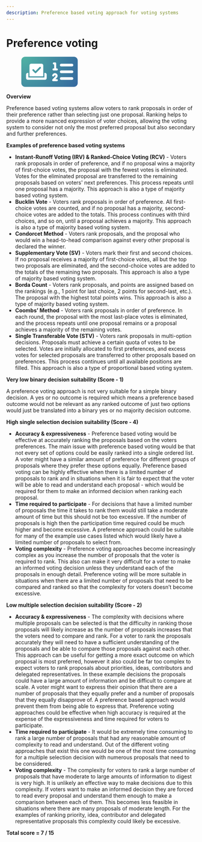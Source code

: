 ```yaml
---
description: Preference based voting approach for voting systems
---
```


# Preference voting

<div align="left">

<figure><img src="../../.gitbook/assets/preference-voting.png" alt="" width="150"><figcaption></figcaption></figure>

</div>

**Overview**

Preference based voting systems allow voters to rank proposals in order of their preference rather than selecting just one proposal. Ranking helps to provide a more nuanced expression of voter choices, allowing the voting system to consider not only the most preferred proposal but also secondary and further preferences.



**Examples of preference based voting systems**

* **Instant-Runoff Voting (IRV) & Ranked-Choice Voting (RCV)** - Voters rank proposals in order of preference, and if no proposal wins a majority of first-choice votes, the proposal with the fewest votes is eliminated. Votes for the eliminated proposal are transferred to the remaining proposals based on voters' next preferences. This process repeats until one proposal has a majority. This approach is also a type of majority based voting system.
* **Bucklin Vote** - Voters rank proposals in order of preference. All first-choice votes are counted, and if no proposal has a majority, second-choice votes are added to the totals. This process continues with third choices, and so on, until a proposal achieves a majority. This approach is also a type of majority based voting system.
* **Condorcet Method** - Voters rank proposals, and the proposal who would win a head-to-head comparison against every other proposal is declared the winner.
* **Supplementary Vote (SV)** - Voters mark their first and second choices. If no proposal receives a majority of first-choice votes, all but the top two proposals are eliminated, and the second-choice votes are added to the totals of the remaining two proposals. This approach is also a type of majority based voting system.
* **Borda Count** - Voters rank proposals, and points are assigned based on the rankings (e.g., 1 point for last choice, 2 points for second-last, etc.). The proposal with the highest total points wins. This approach is also a type of majority based voting system.
* **Coombs’ Method** - Voters rank proposals in order of preference. In each round, the proposal with the most last-place votes is eliminated, and the process repeats until one proposal remains or a proposal achieves a majority of the remaining votes.
* **Single Transferable Vote (STV)** - Voters rank proposals in multi-option decisions. Proposals must achieve a certain quota of votes to be selected. Votes are initially allocated to first preferences, and excess votes for selected proposals are transferred to other proposals based on preferences. This process continues until all available positions are filled. This approach is also a type of proportional based voting system.



**Very low binary decision suitability (Score - 1)**

A preference voting approach is not very suitable for a simple binary decision. A yes or no outcome is required which means a preference based outcome would not be relevant as any ranked outcome of just two options would just be translated into a binary yes or no majority decision outcome.



**High single selection decision suitability (Score - 4)**

* **Accuracy & expressiveness** - Preference based voting would be effective at accurately ranking the proposals based on the voters preferences. The main issue with preference based voting would be that not every set of options could be easily ranked into a single ordered list. A voter might have a similar amount of preference for different groups of proposals where they prefer these options equally. Preference based voting can be highly effective when there is a limited number of proposals to rank and in situations when it is fair to expect that the voter will be able to read and understand each proposal - which would be required for them to make an informed decision when ranking each proposal.
* **Time required to participate** - For decisions that have a limited number of proposals the time it takes to rank them would still take a moderate amount of time but this should not be too excessive. If the number of proposals is high then the participation time required could be much higher and become excessive. A preference approach could be suitable for many of the example use cases listed which would likely have a limited number of proposals to select from.
* **Voting complexity** - Preference voting approaches become increasingly complex as you increase the number of proposals that the voter is required to rank. This also can make it very difficult for a voter to make an informed voting decision unless they understand each of the proposals in enough detail. Preference voting will be more suitable in situations when there are a limited number of proposals that need to be compared and ranked so that the complexity for voters doesn’t become excessive.



**Low multiple selection decision suitability (Score - 2)**

* **Accuracy & expressiveness** - The complexity with decisions where multiple proposals can be selected is that the difficulty in ranking those proposals will likely increase as the number of proposals increases that the voters need to compare and rank. For a voter to rank the proposals accurately they will need to have a sufficient understanding of the proposals and be able to compare those proposals against each other. This approach can be useful for getting a more exact outcome on which proposal is most preferred, however it also could be far too complex to expect voters to rank proposals about priorities, ideas, contributors and delegated representatives. In these example decisions the proposals could have a large amount of information and be difficult to compare at scale. A voter might want to express their opinion that there are a number of proposals that they equally prefer and a number of proposals that they equally disapprove of. A preference based approach would prevent them from being able to express that. Preference voting approaches could be effective when high accuracy is required at the expense of the expressiveness and time required for voters to participate.
* **Time required to participate** - It would be extremely time consuming to rank a large number of proposals that had any reasonable amount of complexity to read and understand. Out of the different voting approaches that exist this one would be one of the most time consuming for a multiple selection decision with numerous proposals that need to be considered.
* **Voting complexity** - The complexity for voters to rank a large number of proposals that have moderate to large amounts of information to digest is very high. It is unlikely an effective way to make decisions due to this complexity. If voters want to make an informed decision they are forced to read every proposal and understand them enough to make a comparison between each of them. This becomes less feasible in situations where there are many proposals of moderate length. For the examples of ranking priority, idea, contributor and delegated representative proposals this complexity could likely be excessive.



**Total score = 7 / 15**
